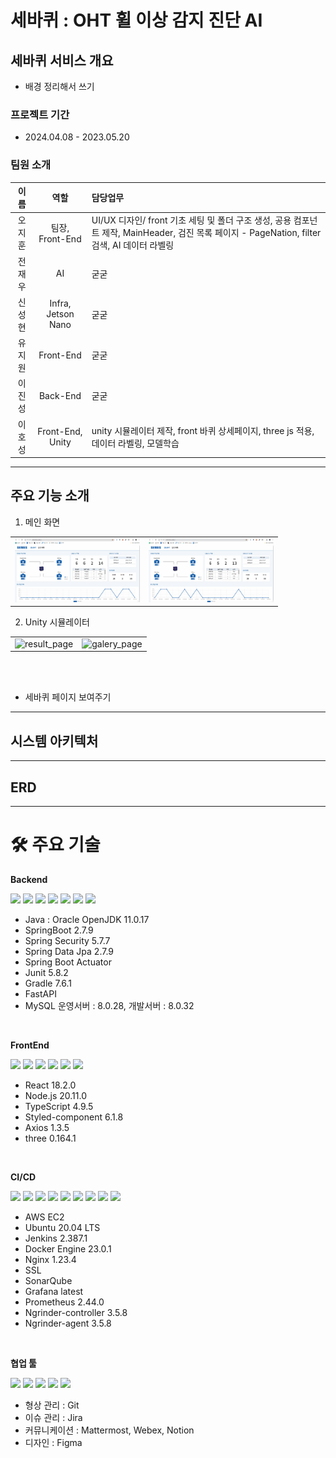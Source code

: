 # 세바퀴 : OHT 휠 이상 감지 진단 AI

## 세바퀴 서비스 개요

- 배경 정리해서 쓰기

### 프로젝트 기간

- 2024.04.08 - 2023.05.20

### 팀원 소개

|  이름  |        역할        | 담당업무                                                                                                                                      |
| :----: | :----------------: | :-------------------------------------------------------------------------------------------------------------------------------------------- |
| 오지훈 |  팀장, Front-End   | UI/UX 디자인/ front 기초 세팅 및 폴더 구조 생성, 공용 컴포넌트 제작, MainHeader, 검진 목록 페이지 - PageNation, filter 검색, AI 데이터 라벨링 |
| 전재우 |         AI         | 굳굳                                                                                                                                          |
| 신성현 | Infra, Jetson Nano | 굳굳                                                                                                                                          |
| 유지원 |     Front-End      | 굳굳                                                                                                                                          |
| 이진성 |      Back-End      | 굳굳                                                                                                                                          |
| 이호성 |  Front-End, Unity  | unity 시뮬레이터 제작, front 바퀴 상세페이지, three js 적용, 데이터 라벨링, 모델학습                                                          |

<hr>

## 주요 기능 소개

1. 메인 화면
<table width="100%" border-style="non" cellspacing="0" cellpadding="100">
  <tr>
    <td align="center"><img src="readme_image/main_page_1.gif" alt="main_page" width="200"></td>
    <td align="center"><img src="readme_image/main_page_2.gif" alt="video_page" width="200"></td>
  </tr>

</table>

2. Unity 시뮬레이터
<table width="100%" border-style="non" cellspacing="0" cellpadding="100">
  <tr>
    <td align="center"><img src="readme_image/unity.gif" alt="result_page" width="200"></td>
    <td align="center"><img src="readme_image/unity.gif" alt="galery_page" width="200"></td>
  </tr>
</table>

<br/><br/>
- 세바퀴 페이지 보여주기

<hr>

## 시스템 아키텍처

<hr>

## ERD

<hr>

# 🛠 주요 기술

**Backend**
<br>

<img src="https://img.shields.io/badge/java-007396?style=for-the-badge&logo=java&logoColor=white">&nbsp;<img src="https://img.shields.io/badge/springboot-6DB33F?style=for-the-badge&logo=springboot&logoColor=white">&nbsp;<img src="https://img.shields.io/badge/springsecurity-6DB33F?style=for-the-badge&logo=springsecurity&logoColor=white">&nbsp;<img src="https://img.shields.io/badge/junit5-25A162?style=for-the-badge&logo=junit5&logoColor=white">&nbsp;<img src="https://img.shields.io/badge/gradle-02303A?style=for-the-badge&logo=gradle&logoColor=white">&nbsp;<img src="https://img.shields.io/badge/fastapi-009688?style=for-the-badge&logo=fastapi&logoColor=white">&nbsp;<img src="https://img.shields.io/badge/mysql-4479A1?style=for-the-badge&logo=mysql&logoColor=white">

- Java : Oracle OpenJDK 11.0.17
- SpringBoot 2.7.9
- Spring Security 5.7.7
- Spring Data Jpa 2.7.9
- Spring Boot Actuator
- Junit 5.8.2
- Gradle 7.6.1
- FastAPI
- MySQL 운영서버 : 8.0.28, 개발서버 : 8.0.32

<br>

**FrontEnd**
<br>

<img src="https://img.shields.io/badge/React-61DAFB?style=for-the-badge&logo=react&logoColor=black">&nbsp;<img src="https://img.shields.io/badge/styled components-DB7093?style=for-the-badge&logo=styledcomponents&logoColor=white">&nbsp;<img src="https://img.shields.io/badge/axios-5A29E4?style=for-the-badge&logo=axios&logoColor=white">&nbsp;<img src="https://img.shields.io/badge/node.js-339933?style=for-the-badge&logo=nodedotjs&logoColor=white">&nbsp;<img src="https://img.shields.io/badge/typescript-3178C6?style=for-the-badge&logo=typescript&logoColor=white">&nbsp;<img src="https://img.shields.io/badge/Three.js-1A1A1A?style=for-the-badge&logo=three.js&logoColor=white">

- React 18.2.0
- Node.js 20.11.0
- TypeScript 4.9.5
- Styled-component 6.1.8
- Axios 1.3.5
- three 0.164.1

<br>

**CI/CD**
<br>

<img src="https://img.shields.io/badge/aws ec2-FF9900?style=for-the-badge&logo=amazonec2&logoColor=white">&nbsp;<img src="https://img.shields.io/badge/ubuntu-E95420?style=for-the-badge&logo=ubuntu&logoColor=white">&nbsp;<img src="https://img.shields.io/badge/Jenkins-D24939?style=for-the-badge&logo=Jenkins&logoColor=white">&nbsp;<img src="https://img.shields.io/badge/Docker-2496ED?style=for-the-badge&logo=Docker&logoColor=white">&nbsp;<img src="https://img.shields.io/badge/Nginx-009639?style=for-the-badge&logo=nginx&logoColor=white">&nbsp;<img src="https://img.shields.io/badge/openssl-721412?style=for-the-badge&logo=openssl&logoColor=white">&nbsp;<img src="https://img.shields.io/badge/sonarqube-4E9BCD?style=for-the-badge&logo=sonarqube&logoColor=white">&nbsp;<img src="https://img.shields.io/badge/grafana-F46800?style=for-the-badge&logo=grafana&logoColor=white">&nbsp;<img src="https://img.shields.io/badge/prometheus-E6522C?style=for-the-badge&logo=prometheus&logoColor=white">&nbsp;

- AWS EC2
- Ubuntu 20.04 LTS
- Jenkins 2.387.1
- Docker Engine 23.0.1
- Nginx 1.23.4
- SSL
- SonarQube
- Grafana latest
- Prometheus 2.44.0
- Ngrinder-controller 3.5.8
- Ngrinder-agent 3.5.8

<br>

**협업 툴**
<br>

<img src="https://img.shields.io/badge/git-F05032?style=for-the-badge&logo=git&logoColor=white">&nbsp;<img src="https://img.shields.io/badge/jira-0052CC?style=for-the-badge&logo=jirasoftware&logoColor=white">&nbsp;<img src="https://img.shields.io/badge/mattermost-0058CC?style=for-the-badge&logo=mattermost&logoColor=white">&nbsp;<img src="https://img.shields.io/badge/notion-000000?style=for-the-badge&logo=notion&logoColor=white">&nbsp;<img src="https://img.shields.io/badge/figma-EA4335?style=for-the-badge&logo=figma&logoColor=white">&nbsp;

- 형상 관리 : Git
- 이슈 관리 : Jira
- 커뮤니케이션 : Mattermost, Webex, Notion
- 디자인 : Figma

<br>
